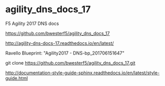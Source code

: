 # agility_dns_docs_17
F5 Agility 2017 DNS docs

https://github.com/bwesterf5/agility_dns_docs_17

http://agility-dns-docs-17.readthedocs.io/en/latest/

Ravello Blueprint: "Agility2017 - DNS-bp_201706151647"

git clone https://github.com/bwesterf5/agility_dns_docs_17.git

http://documentation-style-guide-sphinx.readthedocs.io/en/latest/style-guide.html
